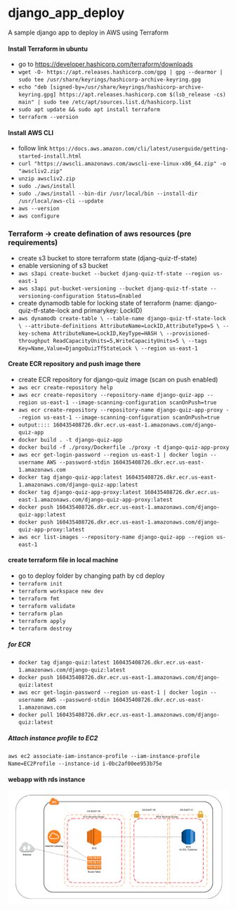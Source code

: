 # django_app_deploy
A sample django app to deploy in AWS using Terraform


#### Install Terraform in ubuntu
- go to https://developer.hashicorp.com/terraform/downloads
- `wget -O- https://apt.releases.hashicorp.com/gpg | gpg --dearmor | sudo tee /usr/share/keyrings/hashicorp-archive-keyring.gpg`
- `echo "deb [signed-by=/usr/share/keyrings/hashicorp-archive-keyring.gpg] https://apt.releases.hashicorp.com $(lsb_release -cs) main" | sudo tee /etc/apt/sources.list.d/hashicorp.list`
- `sudo apt update && sudo apt install terraform`
- `terraform --version`

#### Install AWS CLI
- follow link `https://docs.aws.amazon.com/cli/latest/userguide/getting-started-install.html`
- `curl "https://awscli.amazonaws.com/awscli-exe-linux-x86_64.zip" -o "awscliv2.zip"`
- `unzip awscliv2.zip`
- `sudo ./aws/install`
- `sudo ./aws/install --bin-dir /usr/local/bin --install-dir /usr/local/aws-cli --update`
- `aws --version`
- `aws configure`

### Terraform -> create defination of aws resources (pre requirements)
- create s3 bucket to store terraform state (djang-quiz-tf-state)
- enable versioning of s3 bucket
- `aws s3api create-bucket --bucket djang-quiz-tf-state --region us-east-1`
- `aws s3api put-bucket-versioning --bucket djang-quiz-tf-state --versioning-configuration Status=Enabled`
- create dynamodb table for locking state of terraform (name: django-quiz-tf-state-lock and primarykey: LockID)
- `aws dynamodb create-table \
    --table-name django-quiz-tf-state-lock \
    --attribute-definitions AttributeName=LockID,AttributeType=S \
    --key-schema AttributeName=LockID,KeyType=HASH \
    --provisioned-throughput ReadCapacityUnits=5,WriteCapacityUnits=5 \
    --tags Key=Name,Value=DjangoQuizTfStateLock \
    --region us-east-1
`

#### Create ECR repository and push image there
- create ECR repository for django-quiz image (scan on push enabled)
- `aws ecr create-repository help`
- `aws ecr create-repository --repository-name django-quiz-app --region us-east-1 --image-scanning-configuration scanOnPush=true`
- `aws ecr create-repository --repository-name django-quiz-app-proxy --region us-east-1 --image-scanning-configuration scanOnPush=true`
- `output:::: 160435408726.dkr.ecr.us-east-1.amazonaws.com/django-quiz-app`
- `docker build . -t django-quiz-app`
- `docker build -f ./proxy/Dockerfile ./proxy -t django-quiz-app-proxy`
- `aws ecr get-login-password --region us-east-1 | docker login --username AWS --password-stdin 160435408726.dkr.ecr.us-east-1.amazonaws.com`
- `docker tag django-quiz-app:latest 160435408726.dkr.ecr.us-east-1.amazonaws.com/django-quiz-app:latest`
- `docker tag django-quiz-app-proxy:latest 160435408726.dkr.ecr.us-east-1.amazonaws.com/django-quiz-app-proxy:latest`
- `docker push 160435408726.dkr.ecr.us-east-1.amazonaws.com/django-quiz-app:latest`
- `docker push 160435408726.dkr.ecr.us-east-1.amazonaws.com/django-quiz-app-proxy:latest`
- `aws ecr list-images --repository-name django-quiz-app --region us-east-1`

#### create terraform file in local machine
- go to deploy folder by changing path by cd deploy
- `terraform init`
- `terraform workspace new dev`
- `terraform fmt`
- `terraform validate`
- `terraform plan`
- `terraform apply`
- `terraform destroy`

##### for ECR
- `docker tag django-quiz:latest 160435408726.dkr.ecr.us-east-1.amazonaws.com/django-quiz:latest`
- `docker push 160435408726.dkr.ecr.us-east-1.amazonaws.com/django-quiz:latest`
- `aws ecr get-login-password --region us-east-1 | docker login --username AWS --password-stdin 160435408726.dkr.ecr.us-east-1.amazonaws.com`
- `docker pull 160435408726.dkr.ecr.us-east-1.amazonaws.com/django-quiz:latest`

##### Attach instance profile to EC2
`aws ec2 associate-iam-instance-profile --iam-instance-profile Name=EC2Profile --instance-id i-0bc2af00ee953b75e`

#### webapp with rds instance
![](2023-01-12-11-50-03.png)